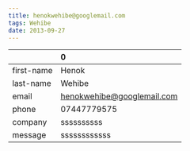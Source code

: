 ```yaml
---
title: henokwehibe@googlemail.com
tags: Wehibe
date: 2013-09-27
---
```

|            | 0                          |
|:-----------|:---------------------------|
| first-name | Henok                      |
| last-name  | Wehibe                     |
| email      | henokwehibe@googlemail.com |
| phone      | 07447779575                |
| company    | ssssssssss                 |
| message    | ssssssssssss               |
